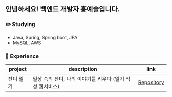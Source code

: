 ## 안녕하세요! 백엔드 개발자 홍예슬입니다.

### ✏️ Studying
- Java, Spring, Spring boot, JPA
- MySQL, AWS

### 🌱 Experience
| project | description | link |
|---|---|---|
|잔디 일기| 일상 속의 잔디, 나의 이야기를 키우다 (일기 작성 웹서비스) | [Repository](https://github.com/CHZZK-Study/Grass-Diary-Server) |
